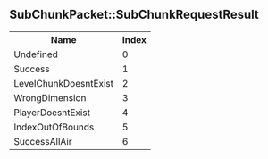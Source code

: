 ## SubChunkPacket::SubChunkRequestResult

<table><tr><th>Name</th><th>Index</th><tr><td>Undefined</td><td>0</td></tr><tr><td>Success</td><td>1</td></tr><tr><td>LevelChunkDoesntExist</td><td>2</td></tr><tr><td>WrongDimension</td><td>3</td></tr><tr><td>PlayerDoesntExist</td><td>4</td></tr><tr><td>IndexOutOfBounds</td><td>5</td></tr><tr><td>SuccessAllAir</td><td>6</td></tr></table>